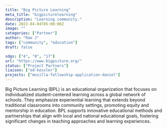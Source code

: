 ```yaml
---
title: "Big Picture Learning"
meta_title: "bigpicturelearning"
description: "Learning community."
date: 2022-04-04T05:00:00Z
image: ""
categories: ["Partner"]
author: "Rae J"
tags: ["community", "education"]
draft: false

sdgs: ["4", "8", "17"]
url: "https://www.bigpicture.org/"
status: ["Project Partners"]
liaison: ["ed-kessler"]
projects: ["mozilla-fellowship-application-daniel"]
---
```


Big Picture Learning (BPL) is an educational organization that focuses on individualized student-centered learning across a global network of schools. They emphasize experiential learning that extends beyond traditional classrooms into community settings, promoting equity and mentorship in education. BPL supports innovative educational methods and partnerships that align with local and national educational goals, fostering significant changes in teaching approaches and learning experiences.
